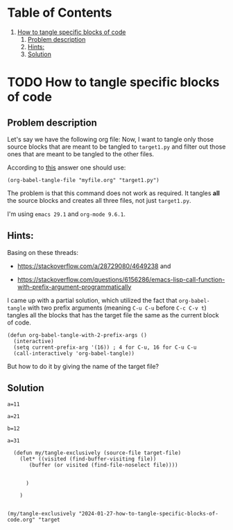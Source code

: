 
# Table of Contents

1.  [How to tangle specific blocks of code](#orgf90f3f7)
    1.  [Problem description](#orgfff3ff2)
    2.  [Hints:](#orgca7650c)
    3.  [Solution](#org20621a3)



<a id="orgf90f3f7"></a>

# TODO How to tangle specific blocks of code


<a id="orgfff3ff2"></a>

## Problem description

Let's say we have the following org file:
Now, I want to tangle only those source blocks that are
meant to be tangled to `target1.py` and filter out those ones that are meant
to be tangled to the other files.

According to [this](https://stackoverflow.com/questions/72270142/how-to-tangle-source-code-blocks-that-belong-to-a-specific-target-file) answer one should use:

    (org-babel-tangle-file "myfile.org" "target1.py")

The problem is that this command does not work as required.
It tangles **all** the source blocks and creates all three files,
not just `target1.py`.

I'm using `emacs 29.1` and `org-mode 9.6.1`.


<a id="orgca7650c"></a>

## Hints:

Basing on these threads:

-   <https://stackoverflow.com/a/28729080/4649238> and

-   <https://stackoverflow.com/questions/6156286/emacs-lisp-call-function-with-prefix-argument-programmatically>

I came up with a partial solution, which utilized the fact that
`org-babel-tangle` with two prefix arguments (meaning `C-u C-u` before
`C-c C-v t`) tangles all the blocks that has the target file the same
as the current block of code.

    (defun org-babel-tangle-with-2-prefix-args ()
      (interactive)
      (setq current-prefix-arg '(16)) ; 4 for C-u, 16 for C-u C-u
      (call-interactively 'org-babel-tangle))

But how to do it by giving the <span class="underline">name</span> of the target file?


<a id="org20621a3"></a>

## Solution

    a=11

    a=21

    b=12

    a=31

      (defun my/tangle-exclusively (source-file target-file)
        (let* ((visited (find-buffer-visiting file))
           (buffer (or visited (find-file-noselect file))))
    
    
          )
    
        )
    
    
    (my/tangle-exclusively "2024-01-27-how-to-tangle-specific-blocks-of-code.org" "target

